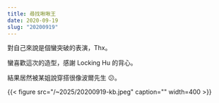 ```yaml
---
title: 尋找啾啾王
date: 2020-09-19
slug: "20200919"
---
```


對自己來說是個蠻突破的表演，Thx。

蠻喜歡這次的造型，感謝 Locking Hu 的背心。

結果居然被某姐說穿搭很像波爾先生 😕。

{{< figure src="/~2025/20200919-kb.jpeg" caption="" width=400 >}}
